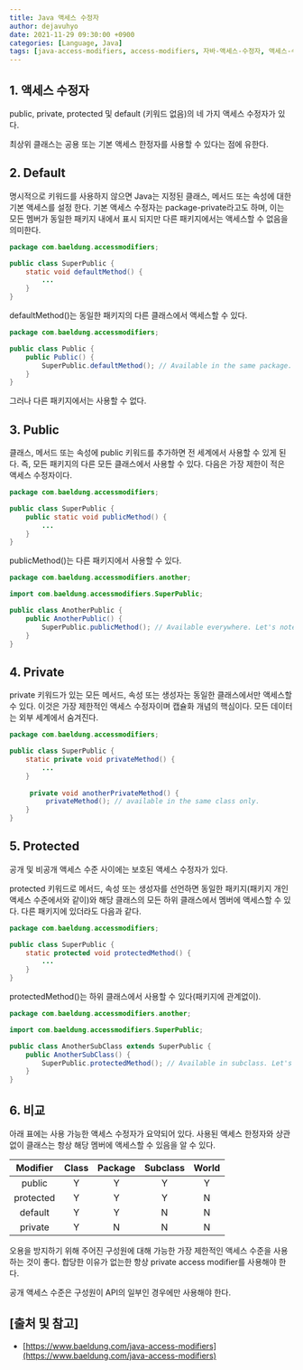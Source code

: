 ```yaml
---
title: Java 액세스 수정자
author: dejavuhyo
date: 2021-11-29 09:30:00 +0900
categories: [Language, Java]
tags: [java-access-modifiers, access-modifiers, 자바-액세스-수정자, 액세스-수정자]
---
```


## 1. 액세스 수정자
public, private, protected 및 default (키워드 없음)의 네 가지 액세스 수정자가 있다.

최상위 클래스는 공용 또는 기본 액세스 한정자를 사용할 수 있다는 점에 유한다.

## 2. Default
명시적으로 키워드를 사용하지 않으면 Java는 지정된 클래스, 메서드 또는 속성에 대한 기본 액세스를 설정 한다. 기본 액세스 수정자는 package-private라고도 하며, 이는 모든 멤버가 동일한 패키지 내에서 표시 되지만 다른 패키지에서는 액세스할 수 없음을 의미한다.

```java
package com.baeldung.accessmodifiers;

public class SuperPublic {
    static void defaultMethod() {
        ...
    }
}
```

defaultMethod()는 동일한 패키지의 다른 클래스에서 액세스할 수 있다.

```java
package com.baeldung.accessmodifiers;

public class Public {
    public Public() {
        SuperPublic.defaultMethod(); // Available in the same package.
    }
}
```

그러나 다른 패키지에서는 사용할 수 없다.

## 3. Public
클래스, 메서드 또는 속성에 public 키워드를 추가하면 전 세계에서 사용할 수 있게 된다. 즉, 모든 패키지의 다른 모든 클래스에서 사용할 수 있다. 다음은 가장 제한이 적은 액세스 수정자이다.

```java
package com.baeldung.accessmodifiers;

public class SuperPublic {
    public static void publicMethod() {
        ...
    }
}
```

publicMethod()는 다른 패키지에서 사용할 수 있다.

```java
package com.baeldung.accessmodifiers.another;

import com.baeldung.accessmodifiers.SuperPublic;

public class AnotherPublic {
    public AnotherPublic() {
        SuperPublic.publicMethod(); // Available everywhere. Let's note different package.
    }
}
```

## 4. Private
private 키워드가 있는 모든 메서드, 속성 또는 생성자는 동일한 클래스에서만 액세스할 수 있다. 이것은 가장 제한적인 액세스 수정자이며 캡슐화 개념의 핵심이다. 모든 데이터는 외부 세계에서 숨겨진다.

```java
package com.baeldung.accessmodifiers;

public class SuperPublic {
    static private void privateMethod() {
        ...
    }
    
     private void anotherPrivateMethod() {
         privateMethod(); // available in the same class only.
    }
}
```

## 5. Protected
공개 및 비공개 액세스 수준 사이에는 보호된 액세스 수정자가 있다.

protected 키워드로 메서드, 속성 또는 생성자를 선언하면 동일한 패키지(패키지 개인 액세스 수준에서와 같이)와 해당 클래스의 모든 하위 클래스에서 멤버에 액세스할 수 있다. 다른 패키지에 있더라도 다음과 같다.

```java
package com.baeldung.accessmodifiers;

public class SuperPublic {
    static protected void protectedMethod() {
        ...
    }
}
```

protectedMethod()는 하위 클래스에서 사용할 수 있다(패키지에 관계없이).

```java
package com.baeldung.accessmodifiers.another;

import com.baeldung.accessmodifiers.SuperPublic;

public class AnotherSubClass extends SuperPublic {
    public AnotherSubClass() {
        SuperPublic.protectedMethod(); // Available in subclass. Let's note different package.
    }
}
```

## 6. 비교
아래 표에는 사용 가능한 액세스 수정자가 요약되어 있다. 사용된 액세스 한정자와 상관없이 클래스는 항상 해당 멤버에 액세스할 수 있음을 알 수 있다.

| Modifier | Class | Package | Subclass | World |
|:-----:|:-----:|:-----:|:-----:|:-----:|
| public | Y | Y | Y | Y |
| protected | Y | Y | Y | N |
| default | Y | Y | N | N |
| private | Y | N | N | N |

오용을 방지하기 위해 주어진 구성원에 대해 가능한 가장 제한적인 액세스 수준을 사용하는 것이 좋다. 합당한 이유가 없는한 항상 private access modifier를 사용해야 한다.

공개 액세스 수준은 구성원이 API의 일부인 경우에만 사용해야 한다.

## [출처 및 참고]
* [https://www.baeldung.com/java-access-modifiers](https://www.baeldung.com/java-access-modifiers)
